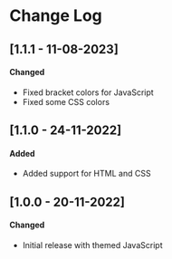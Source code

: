 # Change Log

## [1.1.1 - 11-08-2023]
#### Changed

- Fixed bracket colors for JavaScript
- Fixed some CSS colors

## [1.1.0 - 24-11-2022]
#### Added

- Added support for HTML and CSS

## [1.0.0 - 20-11-2022]
#### Changed

- Initial release with themed JavaScript
